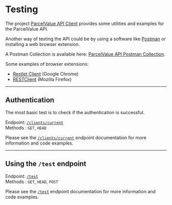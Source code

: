 # Testing

The project [ParcelValue API Client](https://github.com/parcelvalue/api-client) provides some utilities and examples for the ParcelValue API.

Another way of testing the API could be by using a software like [Postman](https://www.postman.com/) or installing a web browser extension.

A Postman Collection is available here: [ParcelValue API Postman Collection](https://github.com/parcelvalue/postman-collection).

Some examples of browser extensions:  

* [Restlet Client](https://chrome.google.com/webstore/detail/restlet-client-rest-api-t/aejoelaoggembcahagimdiliamlcdmfm  ) (Google Chrome)  
* [RESTClient](https://addons.mozilla.org/en-US/firefox/addon/restclient/) (Mozilla Firefox)

---
## Authentication

The most basic test is to check if the authentication is successful.

Endpoint: [`/clients/current`](/docs/Endpoints/Clients/Current.md)  
Methods : `GET`, `HEAD`

Please see the [`/clients/current`](/docs/Endpoints/Clients/Current.md) endpoint documentation for more information and code examples.

---
## Using the `/test` endpoint

Endpoint: [`/test`](/docs/Endpoints/Test.md)  
Methods : `GET`, `HEAD`, `POST`

Please see the [`/test`](/docs/Endpoints/Test.md) endpoint documentation for more information and code examples.
